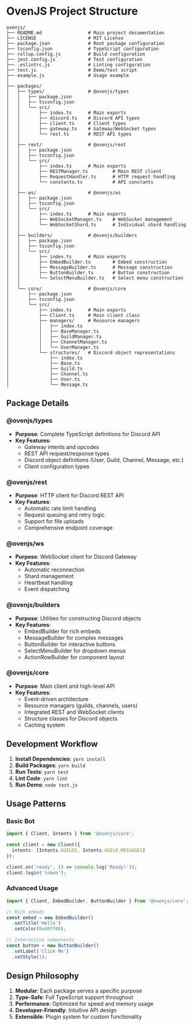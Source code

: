 # OvenJS Project Structure

```
ovenjs/
├── README.md                 # Main project documentation
├── LICENSE                   # MIT License
├── package.json              # Root package configuration
├── tsconfig.json             # TypeScript configuration
├── rollup.config.js          # Build configuration
├── jest.config.js            # Test configuration
├── .eslintrc.js              # Linting configuration
├── test.js                   # Demo/test script
├── example.js                # Usage example
│
├── packages/
│   ├── types/                # @ovenjs/types
│   │   ├── package.json
│   │   ├── tsconfig.json
│   │   └── src/
│   │       ├── index.ts      # Main exports
│   │       ├── discord.ts    # Discord API types
│   │       ├── client.ts     # Client types
│   │       ├── gateway.ts    # Gateway/WebSocket types
│   │       └── rest.ts       # REST API types
│   │
│   ├── rest/                 # @ovenjs/rest
│   │   ├── package.json
│   │   ├── tsconfig.json
│   │   └── src/
│   │       ├── index.ts      # Main exports
│   │       ├── RESTManager.ts         # Main REST client
│   │       ├── RequestHandler.ts      # HTTP request handling
│   │       └── constants.ts           # API constants
│   │
│   ├── ws/                   # @ovenjs/ws
│   │   ├── package.json
│   │   ├── tsconfig.json
│   │   └── src/
│   │       ├── index.ts      # Main exports
│   │       ├── WebSocketManager.ts    # WebSocket management
│   │       └── WebSocketShard.ts      # Individual shard handling
│   │
│   ├── builders/             # @ovenjs/builders
│   │   ├── package.json
│   │   ├── tsconfig.json
│   │   └── src/
│   │       ├── index.ts      # Main exports
│   │       ├── EmbedBuilder.ts        # Embed construction
│   │       ├── MessageBuilder.ts      # Message construction
│   │       ├── ButtonBuilder.ts       # Button construction
│   │       └── SelectMenuBuilder.ts   # Select menu construction
│   │
│   └── core/                 # @ovenjs/core
│       ├── package.json
│       ├── tsconfig.json
│       └── src/
│           ├── index.ts      # Main exports
│           ├── Client.ts     # Main client class
│           ├── managers/     # Resource managers
│           │   ├── index.ts
│           │   ├── BaseManager.ts
│           │   ├── GuildManager.ts
│           │   ├── ChannelManager.ts
│           │   └── UserManager.ts
│           └── structures/   # Discord object representations
│               ├── index.ts
│               ├── Base.ts
│               ├── Guild.ts
│               ├── Channel.ts
│               ├── User.ts
│               └── Message.ts
```

## Package Details

### @ovenjs/types
- **Purpose**: Complete TypeScript definitions for Discord API
- **Key Features**:
  - Gateway intents and opcodes
  - REST API request/response types
  - Discord object definitions (User, Guild, Channel, Message, etc.)
  - Client configuration types

### @ovenjs/rest
- **Purpose**: HTTP client for Discord REST API
- **Key Features**:
  - Automatic rate limit handling
  - Request queuing and retry logic
  - Support for file uploads
  - Comprehensive endpoint coverage

### @ovenjs/ws
- **Purpose**: WebSocket client for Discord Gateway
- **Key Features**:
  - Automatic reconnection
  - Shard management
  - Heartbeat handling
  - Event dispatching

### @ovenjs/builders
- **Purpose**: Utilities for constructing Discord objects
- **Key Features**:
  - EmbedBuilder for rich embeds
  - MessageBuilder for complex messages
  - ButtonBuilder for interactive buttons
  - SelectMenuBuilder for dropdown menus
  - ActionRowBuilder for component layout

### @ovenjs/core
- **Purpose**: Main client and high-level API
- **Key Features**:
  - Event-driven architecture
  - Resource managers (guilds, channels, users)
  - Integrated REST and WebSocket clients
  - Structure classes for Discord objects
  - Caching system

## Development Workflow

1. **Install Dependencies**: `yarn install`
2. **Build Packages**: `yarn build`
3. **Run Tests**: `yarn test`
4. **Lint Code**: `yarn lint`
5. **Run Demo**: `node test.js`

## Usage Patterns

### Basic Bot
```typescript
import { Client, Intents } from '@ovenjs/core';

const client = new Client({
  intents: [Intents.GUILDS, Intents.GUILD_MESSAGES]
});

client.on('ready', () => console.log('Ready!'));
client.login('token');
```

### Advanced Usage
```typescript
import { Client, EmbedBuilder, ButtonBuilder } from '@ovenjs/core';

// Rich embeds
const embed = new EmbedBuilder()
  .setTitle('Hello')
  .setColor(0x00ff00);

// Interactive components
const button = new ButtonBuilder()
  .setLabel('Click Me')
  .setStyle(1);
```

## Design Philosophy

1. **Modular**: Each package serves a specific purpose
2. **Type-Safe**: Full TypeScript support throughout
3. **Performance**: Optimized for speed and memory usage
4. **Developer-Friendly**: Intuitive API design
5. **Extensible**: Plugin system for custom functionality